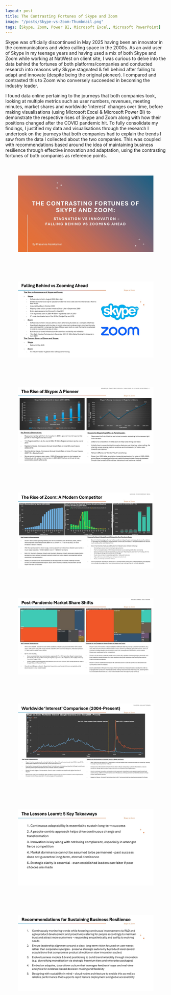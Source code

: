 ```yaml
---
layout: post
title: The Contrasting Fortunes of Skype and Zoom
image: "/posts/Skype-vs-Zoom-Thumbnail.png"
tags: [Skype, Zoom, Power BI, Microsoft Excel, Microsoft PowerPoint]
---
```

Skype was officially discontinued in May 2025 having been an innovator in the communications and video calling space in the 2000s. As an avid user of Skype in my teenage years and having used a mix of both Skype and Zoom while working at NatWest on client site, I was curious to delve into the data behind the fortunes of both platforms/companies and conducted research into reasons why Skype stagnated & fell behind after failing to adapt and innovate (despite being the original pioneer). I compared and contrasted this to Zoom who conversely succeeded in becoming the industry leader. 

I found data online pertaining to the journeys that both companies took, looking at multiple metrics such as user numbers, revenues, meeting minutes, market shares and worldwide 'interest' changes over time, before making visualisations (using Microsoft Excel & Microsoft Power BI) to demonstrate the respective rises of Skype and Zoom along with how their positions changed after the COVID pandemic hit. To fully consolidate my findings, I justified my data and visualisations through the research I undertook on the journeys that both companies had to explain the trends I saw from the data I collected about the two companies. This was coupled with recommendations based around the idea of maintaining business resilience through effective innovation and adaptation, using the contrasting fortunes of both companies as reference points.

<!-- Full slide deck — high quality version -->

<div style="display:flex; flex-direction:column; gap:60px; margin-top:40px;">

  <figure id="slide-1">
    <img
      src="/img/posts/The%20Contrasting%20Fortunes%20of%20Skype%20and%20Zoom%20(Stagnation%20vs%20Innovation%20-%20Falling%20Behind%20vs%20Zooming%20Ahead)/Slide1.JPG"
      alt="Slide 1 – Skype vs Zoom Presentation Cover"
      width="100%"
      loading="eager"
      decoding="sync"
    >
  </figure>

  <figure id="slide-2">
    <img
      src="/img/posts/The%20Contrasting%20Fortunes%20of%20Skype%20and%20Zoom%20(Stagnation%20vs%20Innovation%20-%20Falling%20Behind%20vs%20Zooming%20Ahead)/Slide2.JPG"
      alt="Slide 2 – Falling Behind vs Zooming Ahead"
      width="100%"
      loading="eager"
      decoding="sync"
    >
  </figure>

  <figure id="slide-3">
    <img
      src="/img/posts/The%20Contrasting%20Fortunes%20of%20Skype%20and%20Zoom%20(Stagnation%20vs%20Innovation%20-%20Falling%20Behind%20vs%20Zooming%20Ahead)/Slide3.JPG"
      alt="Slide 3 – The Rise of Skype"
      width="100%"
      loading="eager"
      decoding="sync"
    >
  </figure>

  <figure id="slide-4">
    <img
      src="/img/posts/The%20Contrasting%20Fortunes%20of%20Skype%20and%20Zoom%20(Stagnation%20vs%20Innovation%20-%20Falling%20Behind%20vs%20Zooming%20Ahead)/Slide4.JPG"
      alt="Slide 4 – The Rise of Zoom"
      width="100%"
      loading="eager"
      decoding="sync"
    >
  </figure>

  <figure id="slide-5">
    <img
      src="/img/posts/The%20Contrasting%20Fortunes%20of%20Skype%20and%20Zoom%20(Stagnation%20vs%20Innovation%20-%20Falling%20Behind%20vs%20Zooming%20Ahead)/Slide5.JPG"
      alt="Slide 5 – Post-Pandemic Market Share Shift"
      width="100%"
      loading="eager"
      decoding="sync"
    >
  </figure>

  <figure id="slide-6">
    <img
      src="/img/posts/The%20Contrasting%20Fortunes%20of%20Skype%20and%20Zoom%20(Stagnation%20vs%20Innovation%20-%20Falling%20Behind%20vs%20Zooming%20Ahead)/Slide6.JPG"
      alt="Slide 6 – Worldwide Search Interest Trend"
      width="100%"
      loading="eager"
      decoding="sync"
    >
  </figure>

  <figure id="slide-7">
    <img
      src="/img/posts/The%20Contrasting%20Fortunes%20of%20Skype%20and%20Zoom%20(Stagnation%20vs%20Innovation%20-%20Falling%20Behind%20vs%20Zooming%20Ahead)/Slide7.JPG"
      alt="Slide 7 – Key Takeaways"
      width="100%"
      loading="eager"
      decoding="sync"
    >
  </figure>

  <figure id="slide-8">
    <img
      src="/img/posts/The%20Contrasting%20Fortunes%20of%20Skype%20and%20Zoom%20(Stagnation%20vs%20Innovation%20-%20Falling%20Behind%20vs%20Zooming%20Ahead)/Slide8.JPG"
      alt="Slide 8 – Recommendations"
      width="100%"
      loading="eager"
      decoding="sync"
    >
  </figure>

</div>
